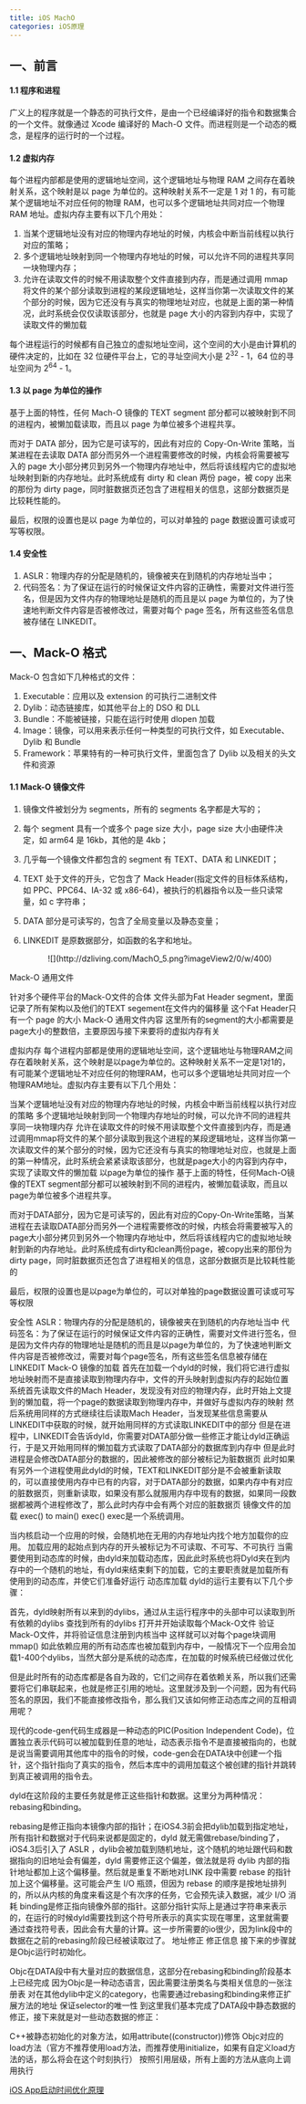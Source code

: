 ```yaml
---
title: iOS MachO
categories: iOS原理
---
```


## 一、前言

#### 1.1 程序和进程

广义上的程序就是一个静态的可执行文件，是由一个已经编译好的指令和数据集合的一个文件。就像通过 Xcode 编译好的 Mach-O 文件。而进程则是一个动态的概念，是程序的运行时的一个过程。

#### 1.2 虚拟内存

每个进程内部都是使用的逻辑地址空间，这个逻辑地址与物理 RAM 之间存在着映射关系，这个映射是以 page 为单位的。这种映射关系不一定是 1 对 1 的，有可能某个逻辑地址不对应任何的物理 RAM，也可以多个逻辑地址共同对应一个物理 RAM 地址。虚拟内存主要有以下几个用处：

1. 当某个逻辑地址没有对应的物理内存地址的时候，内核会中断当前线程以执行对应的策略；
2. 多个逻辑地址映射到同一个物理内存地址的时候，可以允许不同的进程共享同一块物理内存；
3. 允许在读取文件的时候不用读取整个文件直接到内存，而是通过调用 mmap 将文件的某个部分读取到进程的某段逻辑地址，这样当你第一次读取文件的某个部分的时候，因为它还没有与真实的物理地址对应，也就是上面的第一种情况，此时系统会仅仅读取该部分，也就是 page 大小的内容到内存中，实现了读取文件的懒加载

每个进程运行的时候都有自己独立的虚拟地址空间，这个空间的大小是由计算机的硬件决定的，比如在 32 位硬件平台上，它的寻址空间大小是 2<sup>32</sup> - 1，64 位的寻址空间为 2<sup>64</sup> - 1。

#### 1.3 以 page 为单位的操作

基于上面的特性，任何 Mach-O 镜像的 TEXT segment 部分都可以被映射到不同的进程内，被懒加载读取，而且以 page 为单位被多个进程共享。

而对于 DATA 部分，因为它是可读写的，因此有对应的 Copy-On-Write 策略，当某进程在去读取 DATA 部分而另外一个进程需要修改的时候，内核会将需要被写入的 page 大小部分拷贝到另外一个物理内存地址中，然后将该线程内它的虚拟地址映射到新的内存地址。此时系统成有 dirty 和 clean 两份 page，被 copy 出来的那份为 dirty page，同时脏数据页还包含了进程相关的信息，这部分数据页是比较耗性能的。

最后，权限的设置也是以 page 为单位的，可以对单独的 page 数据设置可读或可写等权限。

#### 1.4 安全性

1. ASLR：物理内存的分配是随机的，镜像被夹在到随机的内存地址当中；
2. 代码签名：为了保证在运行的时候保证文件内容的正确性，需要对文件进行签名，但是因为文件内存的物理地址是随机的而且是以 page 为单位的，为了快速地判断文件内容是否被修改过，需要对每个 page 签名，所有这些签名信息被存储在 LINKEDIT。


## 一、Mack-O 格式

Mack-O 包含如下几种格式的文件：

1. Executable：应用以及 extension 的可执行二进制文件
2. Dylib：动态链接库，如其他平台上的 DSO 和 DLL
3. Bundle：不能被链接，只能在运行时使用 dlopen 加载
4. Image：镜像，可以用来表示任何一种类型的可执行文件，如 Executable、Dylib 和 Bundle
5. Framework：苹果特有的一种可执行文件，里面包含了 Dylib 以及相关的头文件和资源


#### 1.1 Mack-O 镜像文件

1. 镜像文件被划分为 segments，所有的 segments 名字都是大写的；
2. 每个 segment 具有一个或多个 page size 大小，page size 大小由硬件决定，如 arm64 是 16kb，其他的是 4kb；
3. 几乎每一个镜像文件都包含的 segment 有 TEXT、DATA 和 LINKEDIT；
4. TEXT 处于文件的开头，它包含了 Mack Header(指定文件的目标体系结构，如 PPC、PPC64、IA-32 或 x86-64)，被执行的机器指令以及一些只读常量，如 c 字符串；
5. DATA 部分是可读写的，包含了全局变量以及静态变量；
6. LINKEDIT 是原数据部分，如函数的名字和地址。
	
	<center>
	![](http://dzliving.com/MachO_5.png?imageView2/0/w/400)
	</center>


Mack-O 通用文件

针对多个硬件平台的Mack-O文件的合体
文件头部为Fat Header segment，里面记录了所有架构以及他们的TEXT segement在文件内的偏移量
这个Fat Header只有一个 page 的大小
Mack-O 通用文件内容
这里所有的segment的大小都需要是page大小的整数倍，主要原因与接下来要将的虚拟内存有关

虚拟内存
每个进程内部都是使用的逻辑地址空间，这个逻辑地址与物理RAM之间存在着映射关系，这个映射是以page为单位的。这种映射关系不一定是1对1的，有可能某个逻辑地址不对应任何的物理RAM，也可以多个逻辑地址共同对应一个物理RAM地址。虚拟内存主要有以下几个用处：

当某个逻辑地址没有对应的物理内存地址的时候，内核会中断当前线程以执行对应的策略
多个逻辑地址映射到同一个物理内存地址的时候，可以允许不同的进程共享同一块物理内存
允许在读取文件的时候不用读取整个文件直接到内存，而是通过调用mmap将文件的某个部分读取到我这个进程的某段逻辑地址，这样当你第一次读取文件的某个部分的时候，因为它还没有与真实的物理地址对应，也就是上面的第一种情况，此时系统会紧紧读取该部分，也就是page大小的内容到内存中，实现了读取文件的懒加载
以page为单位的操作
基于上面的特性，任何Mach-O镜像的TEXT segment部分都可以被映射到不同的进程内，被懒加载读取，而且以page为单位被多个进程共享。

而对于DATA部分，因为它是可读写的，因此有对应的Copy-On-Write策略，当某进程在去读取DATA部分而另外一个进程需要修改的时候，内核会将需要被写入的page大小部分拷贝到另外一个物理内存地址中，然后将该线程内它的虚拟地址映射到新的内存地址。此时系统成有dirty和clean两份page，被copy出来的那份为dirty page，同时脏数据页还包含了进程相关的信息，这部分数据页是比较耗性能的

最后，权限的设置也是以page为单位的，可以对单独的page数据设置可读或可写等权限

安全性
ASLR：物理内存的分配是随机的，镜像被夹在到随机的内存地址当中
代码签名：为了保证在运行的时候保证文件内容的正确性，需要对文件进行签名，但是因为文件内存的物理地址是随机的而且是以page为单位的，为了快速地判断文件内容是否被修改过，需要对每个page签名，所有这些签名信息被存储在LINKEDIT
Mack-O 镜像的加载
首先在加载一个dyld的时候，我们将它进行虚拟地址映射而不是直接读取到物理内存中，文件的开头映射到虚拟内存的起始位置
系统首先读取文件的Mach Header，发现没有对应的物理内存，此时开始上文提到的懒加载，将一个page的数据读取到物理内存中，并做好与虚拟内存的映射
然后系统用同样的方式继续往后读取Mach Header，当发现某些信息需要从LINKEDIT中获取的时候，就开始用同样的方式读取LINKEDIT中的部分
但是在进程中，LINKEDIT会告诉dyld，你需要对DATA部分做一些修正才能让dyld正确运行，于是又开始用同样的懒加载方式读取了DATA部分的数据库到内存中
但是此时进程是会修改DATA部分的数据的，因此被修改的部分被标记为脏数据页
此时如果有另外一个进程使用此dyld的时候，TEXT和LINKEDIT部分是不会被重新读取的，可以直接使用内存中已有的内容，对于DATA部分的数据，如果内存中有对应的脏数据页，则重新读取，如果没有那么就服用内存中现有的数据，如果同一段数据都被两个进程修改了，那么此时内存中会有两个对应的脏数据页
镜像文件的加载
exec() to main()
exec()
exec是一个系统调用。

当内核启动一个应用的时候，会随机地在无用的内存地址内找个地方加载你的应用。
加载应用的起始点到内存的开头被标记为不可读取、不可写、不可执行
当需要使用到动态库的时候，由dyld来加载动态库，因此此时系统也将Dyld夹在到内存中的一个随机的地址，有dyld来结束剩下的加载，它的主要职责就是加载所有使用到的动态库，并使它们准备好运行
动态库加载
dyld的运行主要有以下几个步骤：

首先，dyld映射所有以来到的dylibs，通过从主运行程序中的头部中可以读取到所有依赖的dylibs
查找到所有的dylibs
打开并开始读取每个Mack-O文件
验证Mack-O文件，并将验证信息注册到内核当中
这样就可以对每个page块调用mmap()
如此依赖应用的所有动态库也被加载到内存中，一般情况下一个应用会加载1-400个dylibs，当然大部分是系统的动态库，在加载的时候系统已经做过优化

但是此时所有的动态库都是各自为政的，它们之间存在着依赖关系，所以我们还需要将它们串联起来，也就是修正引用的地址。这里就涉及到一个问题，因为有代码签名的原因，我们不能直接修改指令，那么我们又该如何修正动态库之间的互相调用呢？

现代的code-gen代码生成器是一种动态的PIC(Position Independent Code)，位置独立表示代码可以被加载到任意的地址，动态表示指令不是直接被指向的，也就是说当需要调用其他库中的指令的时候，code-gen会在DATA块中创建一个指针，这个指针指向了真实的指令，然后本库中的调用加载这个被创建的指针并跳转到真正被调用的指令去。

dyld在这阶段的主要任务就是修正这些指针和数据。这里分为两种情况：rebasing和binding。

rebasing是修正指向本镜像内部的指针；在iOS4.3前会把dylib加载到指定地址，所有指针和数据对于代码来说都是固定的，dyld 就无需做rebase/binding了，iOS4.3后引入了 ASLR ，dylib会被加载到随机地址，这个随机的地址跟代码和数据指向的旧地址会有偏差，dyld 需要修正这个偏差，做法就是将 dylib 内部的指针地址都加上这个偏移量。然后就是重复不断地对LINK 段中需要 rebase 的指针加上这个偏移量。这可能会产生 I/O 瓶颈，但因为 rebase 的顺序是按地址排列的，所以从内核的角度来看这是个有次序的任务，它会预先读入数据，减少 I/O 消耗
binding是修正指向镜像外部的指针。这部分指针实际上是通过字符串来表示的，在运行的时候dyld需要找到这个符号所表示的真实实现在哪里，这里就需要通过查找符号表，因此会有大量的计算。这一步所需要的io很少，因为link段中的数据在之前的rebasing阶段已经被读取过了。
地址修正
修正信息
接下来的步骤就是Objc运行时初始化。

Objc在DATA段中有大量对应的数据信息，这部分在rebasing和binding阶段基本上已经完成
因为Objc是一种动态语言，因此需要注册类名与类相关信息的一张注册表
对在其他dylib中定义的category，也需要通过rebasing和binding来修正扩展方法的地址
保证selector的唯一性
到这里我们基本完成了DATA段中静态数据的修正，接下来就是对一些动态数据的修正：

C++被静态初始化的对象方法，如用attribute((constructor))修饰
Objc对应的load方法（官方不推荐使用load方法，而推荐使用initialize，如果有自定义load方法的话，那么将会在这个时刻执行）
按照引用层级，所有上面的方法从底向上调用执行


[iOS App启动时间优化原理](https://www.jianshu.com/p/f35aee5adbf8)